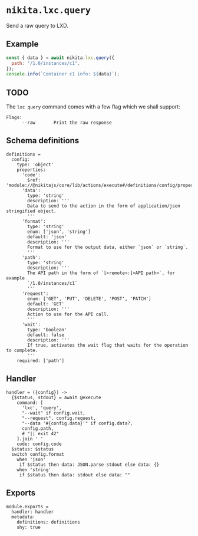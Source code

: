 
# `nikita.lxc.query`

Send a raw query to LXD.

## Example

```js
const { data } = await nikita.lxc.query({
  path: "/1.0/instances/c1",
});
console.info(`Container c1 info: ${data}`);
```

## TODO

The `lxc query` command comes with a few flag which we shall support:

```
Flags:
      --raw       Print the raw response
```

## Schema definitions

    definitions =
      config:
        type: 'object'
        properties:
          'code':
            $ref: 'module://@nikitajs/core/lib/actions/execute#/definitions/config/properties/code'
          'data':
            type: 'string'
            description: '''
            Data to send to the action in the form of application/json stringified object.
            '''
          'format':
            type: 'string'
            enum: ['json', 'string']
            default: 'json'
            description: '''
            Format to use for the output data, either `json` or `string`.
            '''
          'path':
            type: 'string'
            description: '''
            The API path in the form of `[<remote>:]<API path>`, for example
            `/1.0/instances/c1`
            '''
          'request':
            enum: ['GET', 'PUT', 'DELETE', 'POST', 'PATCH']
            default: 'GET'
            description: '''
            Action to use for the API call.
            '''
          'wait':
            type: 'boolean'
            default: false
            description: '''
            If true, activates the wait flag that waits for the operation to complete.
            '''
        required: ['path']

## Handler

    handler = ({config}) ->
      {$status, stdout} = await @execute
        command: [
          'lxc', 'query', 
          "--wait" if config.wait, 
          "--request", config.request, 
          "--data '#{config.data}'" if config.data?, 
          config.path,
          # "|| exit 42"
        ].join ' '
        code: config.code
      $status: $status
      switch config.format
        when 'json' 
         if $status then data: JSON.parse stdout else data: {}
        when 'string' 
         if $status then data: stdout else data: ""
      

## Exports

    module.exports =
      handler: handler
      metadata:
        definitions: definitions
        shy: true
